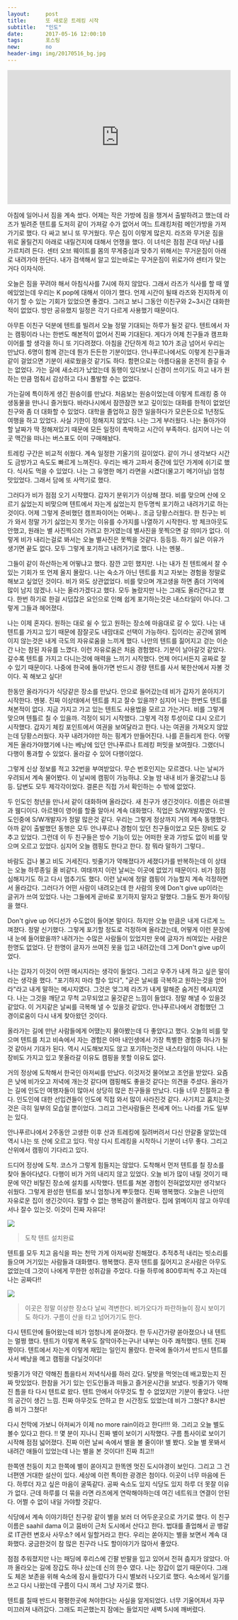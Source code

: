 ```yaml
---
layout:	    post
title: 	    또 새로운 트레킹 시작
subtitle:   "인도"
date:       2017-05-16 12:00:10 
tags:       포스팅
new:        no
header-img: img/20170516_bg.jpg
---
```

  


<center>
<style>
	.google-maps {
		position: relative;
		padding-bottom: 60%; // This is the aspect ratio
		height: 0;
		overflow: hidden;
	}
	.google-maps iframe {
		position: absolute;
		top: 0;
		left: 0;
		width: 100% !important;
		height: 100% !important;
	}
</style>

<div class="google-maps">
<iframe src="https://www.google.com/maps/embed?pb=!1m18!1m12!1m3!1d26991.648855097923!2d76.3397453166874!3d32.2592631864653!2m3!1f0!2f0!3f0!3m2!1i1024!2i768!4f13.1!3m3!1m2!1s0x391b56a424bdb0dd%3A0xc9629264098b82c6!2sTriund!5e0!3m2!1sen!2skr!4v1545535529163" width="600" height="450" frameborder="0" style="border:0" allowfullscreen></iframe>
</div>
</center>


아침에 일어나서 짐을 계속 쌌다. 어제는 작은 가방에 짐을 챙겨서 출발하려고 했는데 라즈가 빌려준 텐트를 도저히 같이 가져갈 수가 없어서 여느 트래킹처럼 메인가방을 가져가기로 했다. 다 싸고 보니 또 무거웠다. 무슨 짐이 이렇게 많은지. 라즈와 무거운 짐을 위로 올릴건지 아래로 내릴건지에 대해서 언쟁을 했다. 이 녀석은 점점 꼰대 마냥 나를 가르치려 든다. 센터 오브 웨이트를 몸의 무게중심과 맞추기 위해서는 무거운짐이 아래로 내려가야 한단다. 내가 검색해서 알고 있는바로는 무거운짐이 위로가야 센터가 맞는거다 이자식아.

오늘은 짐을 꾸려야 해서 아침식사를 7시에 하지 않았다. 그래서 라즈가 식사를 할 때 옆에있었는데 우리는 K pop에 대해서 이야기 했다. 언제 시간이 될때 라즈와 진지하게 이야기 할 수 있는 기회가 있었으면 좋겠다. 그러고 보니 그동안 이친구와 2~3시간 대화한 적이 없었다. 방만 공유했지 일정은 각기 다르게 사용했기 때문이다.

아무튼 이친구 덕분에 텐트를 빌려서 오늘 정말 기대되는 하루가 될것 같다. 텐트에서 자는 캠핑이라 나는 한번도 해본적이 없어서 진짜 기대된다. 게다가 어제 친구들과 캠프화이어를 할 생각을 하니 또 기다려졌다. 아침을 간단하게 하고 10가 조금 넘어서 우리는 만났다. 6명이 함께 걷는데 뭔가 든든한 기분이었다. 안나푸르나에서도 이렇게 친구들과 같이 걸었으면 기분이 새로웠을것 같기도 하다. 함편으로는 아름다움을 온전히 즐길 수는 없었다. 가는 길에 새소리가 났었는데 동행이 있다보니 신경이 쓰이기도 하고 내가 원하는 만큼 멈춰서 감상하고 다시 풀발할 수는 없었다.

가는길에 특이하게 생긴 원숭이를 만났다. 처음보는 원숭이었는데 이렇게 트래킹 중 야생동물을 만나니 즐거웠다. 바라나시에서 잠깐잠깐 보고 깊이있는 대화를 한적이 없었던 친구와 좀 더 대화할 수 있었다. 대학을 졸업하고 잠깐 일을하다가 모은돈으로 1년정도 여행을 하고 있었다. 사실 기한이 정해지지 않았다. 나는 그게 부러웠다. 나는 돌아가야할 날짜가 딱 정해져있기 때문에 모든 일정이 촉박하고 시간이 부족하다. 심지어 나는 이곳 맥간을 떠나는 버스표도 이미 구매해놨다.

트레킹 구간은 비교적 쉬웠다. 계속 일정한 기울기의 길이었다. 같이 가니 생각보다 시간도 금방가고 속도도 빠르게 느껴진다. 우리는 배가 고파서 중간에 있던 가게에 쉬기로 했다. 식사도 먹을 수 있었다. 나는 그 유명한 메기 라면을 시켰다(물고기 메기아님) 엄청 맛있었다. 그래서 담에 또 사먹기로 했다.

그러다가 비가 점점 오기 시작했다. 갑자기 분위기가 이상해 졌다. 비를 맞으며 산에 오르기 싫었는지 비맞으며 텐트에서 자는게 싫었는지 한두명씩 포기하고 내려가기로 하는것이다. 어제 그렇게 준비했던 캠프파이어는 어쩌나.. 조금 당황스러웠다. 한 친구는 비가 와서 정말 가기 싫었는지 못가는 이유를 수가지를 나열하기 시작한다. 방 체크아웃도 안했고, 원래는 별 사진찍으러 가려고 한거였는데 별사진을 못찍으면 갈 의미가 없다. 이렇게 비가 내리는걸로 봐서는 오늘 별사진은 못찍을 것같다. 등등등. 하기 싫은 이유가 생기면 끝도 없다. 모두 그렇게 포기하고 내려가기로 했다. 나는 멘붕..

그들이 같이 하산하는게 어떻냐고 했다. 잠깐 고민 했지만. 나는 내가 친 텐트에서 잘 수 있는 기회가 또 언제 올지 몰랐다. 나는 숙소가 아닌 텐트를 치고 자보는 경험을 정말로 해보고 싶었던 것이다. 비가 와도 상관없었다. 비를 맞으며 개고생을 하면 좀더 기억에 많이 남지 않겠나. 나는 올라가겠다고 했다. 모두 놀랐지만 나는 그래도 올라간다고 했다. 한번 하기로 한걸 시덥잖은 요인으로 인해 쉽게 포기하는것은 내스타일이 아니다. 그렇게 그들과 헤어졌다.

나는 이제 혼자다. 원하는 대로 쉴 수 있고 원하는 장소에 마음대로 갈 수 있다. 나는 내 텐트를 가지고 있기 때문에 잠잘곳도 내맘대로 선택이 가능하다. 집이라는 공간에 얽메이지 않는것은 내게 극도의 자유로움을 느끼게 했다. 나만의 텐트를 짊어지고 걷는 이순간 나는 참된 자유를 느꼈다. 이런 자유로움은 처음 경험했다. 기분이 날아갈것 같았다. 갈수록 텐트를 가지고 다니는것에 매력을 느끼기 시작했다. 언제 어디서든지 공짜로 잘 수 있기 때문이다. 나중에 한국에 돌아가면 반드시 경량 텐트를 사서 북한산에서 자볼 것이다. 꼭 해보고 싶다!

한동안 올라가다가 식당같은 장소를 만났다. 안으로 들어갔는데 비가 갑자기 쏟아지기 시작한다. 멘붕. 진짜 이상태에서 텐트를 치고 잘수 있을까? 심지어 나는 한번도 텐트를 쳐본적이 없다. 지금 가지고 가고 있는 텐트도 사용법을 모르고 가는거다. 비를 그렇게 맞으며 텐틀르 칠 수 있을까. 걱정이 되기 시작했다. 그렇게 걱정 투성이로 댜시 오르기 시작했다. 갑자기 체킹 포인트에서 여권을 보여달라고 한다. 나는 여권을 가져오지 않았는데 당황스러웠다. 자꾸 내려가야만 하는 핑계가 만들어진다. 나를 흔들리게 한다. 어떻게든 올라가야했기에 나는 베낭에 있던 안나푸르나 트레킹 퍼밋을 보여줬다. 그랬더니 다행이 통과할 수 있었다. 올라갈 수 있어 다행이었다.

그렇게 신상 정보를 적고 32번을 부여받았다. 무슨 번호인지는 모르겠다. 나는 날씨가 우려되서 계속 물어봤다. 이 날씨에 캠핑이 가능하냐. 오늘 밤 내내 비가 올것같느냐 등등. 답변도 모두 제각각이었다. 결론은 직접 가서 확인하는 수 밖에 없었다.

두 인도인 청년을 만나서 같이 대화하며 올라갔다. 새 친구가 생긴것이다. 이름은 아르웬과 웸디이다. 아르웬이 영어를 할줄 알아서 계속 대화했다. 직업은 S/W개발자였다. 인도인중에 S/W개발자가 정말 많은것 같다. 우리는 그렇게 정상까지 거의 계속 동행했다. 아까 같이 출발했던 동행은 모두 안나푸르나 경험이 있던 친구들이었고 모든 장비도 갖추고 있었다. 그런데 이 두 친구들은 방수 기능이 있는 어떠한 옷과 가방도 없이 비를 맞으며 오르고 있었다. 심지어 오늘 캠핑도 한다고 한다. 참 뭐라 말하기 그렇다..

바람도 겁나 불고 비도 거세진다. 빗줄기가 약해졌다가 세졌다가를 반복하는데 이 상태는 오늘 하루종일 올 비같다. 여태까지 이런 날씨는 이곳에 없었기 때문이다. 비가 점점 심해지기도 하고 다시 멈추기도 했다. 이런 날씨에 정말 캠핑이 가능할지 계속 걱정하면서 올라갔다. 그러다가 어떤 사람이 내려오는데 한 사람의 옷에 Don't give up이라는 글귀가 쓰여 있었다. 나는 그들에게 곧바로 포기하지 말자고 말했다. 그들도 뭔가 화이팅을 했다.

Don't give up 어디선가 수도없이 들어본 말이다. 하지만 오늘 만큼은 내게 다르게 느껴졌다. 정말 신기했다. 그렇게 포기할 정도로 걱정하며 올라갔는데, 어떻게 이런 문장에 내 눈에 들어왔을까? 내려가는 수많은 사람들이 있었지만 옷에 글자가 씌여있는 사람은 한명도 없었다. 단 한명이 글자가 쓰여진 옷을 입고 내려갔는데 그게 Don't give up이었다.

나는 갑자기 이것이 어떤 메시지라는 생각이 들었다. 그리고 우주가 내게 하고 싶은 말이라는 생각을 했다. "포기하지 마라 할수 있다", "굳은 날씨를 극복하고 원하는것을 얻어라"라고 내게 말하는 메시지였다. 그것은 엊그제 라즈가 내게 말해준 숨겨진 메시지였다. 나는 그것을 깨닫고 무척 고무되었고 울것같은 느낌이 들었다. 정말 해낼 수 있을것 같았다. 이 거지같은 날씨를 극복해 낼 수 있을것 같았다. 안나푸르나에서 경험했던 그 경이로움이 다시 내게 찾아왔던 것이다.


올라가는 길에 만난 사람들에게 어땠는지 물아봤는데 다 좋았다고 했다. 오늘의 비를 맞으며 텐트를 치고 비속에서 자는 경험은 아마 내인생에서 가장 특별한 경험중 하나가 될것 같아서 기대가 된다. 역시 시도해보지도 않고 포기하는것은 내스타일이 아니다. 나는 장비도 가지고 있고 못올라갈 이유도 캠핑을 못할 이유도 없다.

거의 정상에 도착해서 한국인 아저씨를 만났다. 이것저것 물어보고 조언을 받았다. 요즘은 낮에 비가오고 저녁에 개는것 같다며 캠핑해도 좋을것 같다는 의견을 주셨다. 올라가는 길에 인도인 여행자들이 많아서 상당히 많은 친구들을 만났다. 다들 너무 친절하고 좋다. 인도인에 대한 선입견들이 인도에 직접 와서 많이 사라진것 같다. 사기치고 훔치는것 것은 극히 일부의 모습일 뿐이었다. 그리고 그런사람들은 전세계 어느 나라를 가도 일부는 있다.

안나푸르나에서 2주동안 고생한 이후 산과 트레킹에 질려버려서 다신 안갈줄 알았는데 역시 나는 또 산에 오르고 있다. 막상 다시 트레킹을 시작하니 기분이 너무 좋다. 그리고 산위에서 캠핑이 기다리고 있다.

드디어 정상에 도착. 코스가 그렇게 힘들지는 않았다. 도착해서 먼저 텐트를 칠 장소를 찾아 돌아다녔다. 다행이 비가 거의 내리지 않고 있었다. 오늘 비가 많이 내릴 것이기 때문에 약간 비탈진 장소에 설치를 시작했다. 텐트를 쳐본 경험이 전혀없었지만 생각보다 쉬웠다. 그렇게 완성한 텐트를 보니 엄청나게 뿌듯했다. 진짜 행복했다. 오늘은 나만의 자유로운 집이 생긴것이다. 말할 수 없는 행복감이 몰려왔다. 집에 얽메이지 않고 아무데서나 잘수 있는것. 이것이 진짜 자유다!


![](/img/170516_tent.jpg)
> 도착 텐트 설치완료

텐트를 모두 치고 음식을 파는 천막 가게 아저씨랑 친해졌다. 추적추적 내리는 빗소리를 들으며 거기있는 사람들과 대화했다. 행복했다. 혼자 텐트를 짊어지고 온사람은 아무도 없었는데 그것이 나에게 무한한 성취감을 주었다. 다들 하루에 800루피씩 주고 자는데 나는 공짜다!!


![](/img/20170516_mt.jpg)
> 이곳은 정말 이상한 장소다 날씨 격변한다. 비가오다가 파란하늘이 잠시 보이기도 하다가. 구름이 산을 타고 넘어가기도 한다.

다시 텐트안에 들어왔는데 비가 엄청나게 쏟아졌다. 한 두시간가량 쏟아졌으나 내 텐트는 멀쩡 했다. 텐트가 이렇게 폭우도 잘막아주는구나! 내부는 아주 쾌적했다. 텐트 진짜 짱이다. 텐트에서 자는게 이렇게 재밌는 일인지 몰랐다. 한국에 돌아가서 반드시 텐트를 사서 베낭을 메고 캠핑을 다닐것이다!

빗줄기가 약간 약해진 틈을타서 저녁식사를 하러 갔다. 달밧을 먹엇는데 배고팠는지 진짜 맛있었다. 한참을 거기 있는 인도인들과 떠들고 즐거운시간을 보냈다. 빗줄기가 약해진 틈을 타 다시 텐트로 왔다. 텐트 안에서 아무것도 할 수 없었지만 기분이 좋았다. 나만의 공간이 생긴 느낌. 진짜 아무것도 안하고 한 시간정도 있었는데 비가 그쳤다? 8시반즘 비가 그쳤다!

다시 천막에 가보니 아저씨가 이제 no more rain이라고 한다!!!! 와. 그리고 오늘 별도 볼수 있다고 한다. !! 몇 분이 지나니 진짜 별이 보이기 시작했다. 구름 틈사이로 보이기 시작해 점점 넓어졌다. 진짜 이런 날씨 속에서  별을 볼 줄이야! 별 봤다. 오늘 별 못봐서 내려간 애들이 있었는데 나는 별을 본 것이다!! 진짜 최고!!

한쪽엔 천둥이 치고 한쪽에 별이 쏟아지고 한똑엔 멋진 도시야경이 보인다. 그리고 그 건너편엔 거대한 설산이 있다. 세상에 이런 특이한 광경은 첨이다. 이곳이 너무 마음에 든다. 하루더 자고 싶은 마음이 굴뚝같다. 공짜 숙소도 있지 식당도 있지 하루 더 못잘 이유가 없다. 근데 하루를 더 묶을 라면 라즈에게 연락해야하는데 여긴 네트워크 연결이 안된다. 어쩔 수 없이 내일 가야할 것같다.

식당에서 계속 이야기하던 친구랑 같이 별을 보러 더 어두운곳으로 가기로 했다. 이 친구 이름은 saahil dama 이고 뭄바이 근처 도시에서 산다고 한다. 법대를 졸업해서 곧 뱅갈로 IT관련 변호사 사무소? 에서 일할거라고 한다. 우리는 쏟아지는 별을 보면서 계속 대화했다. 궁금한것이 참 많은 친구라 나도 할이야기가 많아서 좋았다.

점점 추워졌지만 나는 패딩에 후리스에 긴팔 반팔을 입고 있어서 전혀 춥지가 않았다. 아까 올라오는 길에 장갑도 하나 샀는데 신의 한수 였다. 나는 장갑이 없기 때문이다. 그래도 체온 보존을 위해 숙소에 잠시 들렀다가 다시 별보러 나오기로 했다. 숙소에서 일기를 쓰고 다시 나왔는데 구름이 다시 껴서 그냥 자기로 했다.

텐트를 칠때 반드시 평평한곳에 쳐야한다는 사실을 알게되었다. 너무 기울어져서 자꾸 미끄러져 내려갔다. 그래도 피곤했는지 잠에는 들었지만 새벽 5시에 깨버렸다.

